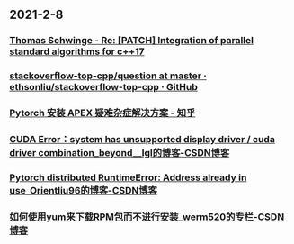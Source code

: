 
## 2021-2-8

### [Thomas Schwinge - Re: [PATCH] Integration of parallel standard algorithms for c++17](https://gcc.gnu.org/legacy-ml/gcc-patches/2019-03/msg01304.html?continueFlag=5d513a4dd4bb5a987d4c595137f90f29)

### [stackoverflow-top-cpp/question at master · ethsonliu/stackoverflow-top-cpp · GitHub](https://github.com/EthsonLiu/stackoverflow-top-cpp/tree/master/question)

### [Pytorch 安装 APEX 疑难杂症解决方案 - 知乎](https://zhuanlan.zhihu.com/p/80386137)

### [CUDA Error：system has unsupported display driver / cuda driver combination_beyond__lgl的博客-CSDN博客](https://blog.csdn.net/beyond__lgl/article/details/109617049)

### [Pytorch distributed RuntimeError: Address already in use_Orientliu96的博客-CSDN博客](https://blog.csdn.net/Orientliu96/article/details/104597178)

### [如何使用yum来下载RPM包而不进行安装_werm520的专栏-CSDN博客](https://blog.csdn.net/werm520/article/details/49997255)